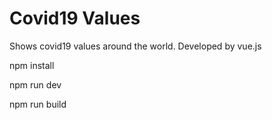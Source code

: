 # Covid19 Values ​​
 Shows covid19 values ​​around the world. Developed by vue.js



npm install

npm run dev

npm run build
